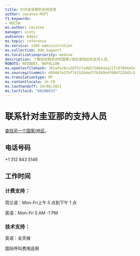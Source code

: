```yaml
---
title: 针对圭亚那的支持信息
author: cmcatee-MSFT
f1.keywords:
- NOCSH
ms.author: cmcatee
manager: scotv
audience: Admin
ms.topic: reference
ms.service: o365-administration
ms.collection: Adm_Support
ms.localizationpriority: medium
description: 了解如何联系你的国家/地区或地区的支持人员。
ROBOTS: NOINDEX, NOFOLLOW
ms.openlocfilehash: 781afec8ca28f5cfadb6758b6daa21fc97804a5e
ms.sourcegitcommit: d4b867e37bf741528ded7fb289e4f6847228d2c5
ms.translationtype: MT
ms.contentlocale: zh-CN
ms.lasthandoff: 10/06/2021
ms.locfileid: "60188633"
---
```

# <a name="contact-support-for-suriname"></a>联系针对圭亚那的支持人员

[查找另一个国家/地区](../../business-video/get-help-support.md)。

## <a name="phone-number"></a>电话号码
+1 312 843 5146

## <a name="hours"></a>工作时间
### <a name="billing-support"></a>计费支持：

荷兰语：Mon-Fri上午 5 点到下午 1 点

英语：Mon-Fri 5 AM -1 PM

### <a name="technical-support"></a>技术支持：

英语：全天候

国际呼叫费用适用
